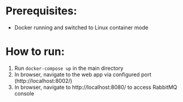 
# Prerequisites:
* Docker running and switched to Linux container mode

# How to run:
1. Run `docker-compose up` in the main directory
2. In browser, navigate to the web app via configured port (http://localhost:8002/)
3. In browser, navigate to http://localhost:8080/ to access RabbitMQ console
